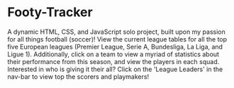 # Footy-Tracker

A dynamic HTML, CSS, and JavaScript solo project, built upon my passion for all things football (soccer)!
View the current league tables for all the top five European leagues (Premier League, Serie A, Bundesliga, La Liga, and Ligue 1).
Additionally, click on a team to view a myriad of statistics about their performance from this season, and view the players in each squad.
Interested in who is giving it their all? Click on the 'League Leaders' in the nav-bar to view top the scorers and playmakers!
